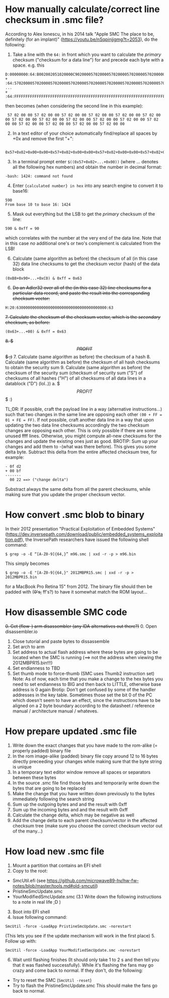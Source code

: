 # How manually calculate/correct line checksum in .smc file?

According to Alex Ionescu, in his 2014 talk "Apple SMC The place to be, definitely (for an implant)" (https://youtu.be/nSqpinjjgmg?t=2053), do the following:
1. Take a line with the `64:` in front which you want to calculate the *primary* checksum ("checksum for a data line") for and precede each byte with a space.
  e.g. this
  ```
  D:00000000:64:B002002051020000C902000057020000570200005702000057020000000000000000000000000000000000005702000057020000000000005702000057020000:B8
  +         :64:57020000570200005702000057020000570200005702000057020000570200005702000057020000570200005702000057020000570200005702000057020000:90
  ...
  +         :64:FFFFFFFFFFFFFFFFFFFFFFFFFFFFFFFFFFFFFFFFFFFFFFFFFFFFFFFFFFFFFFFFFFFFFFFFFFFFFFFFFFFFFFFFFFFFFFFFFFFFFFFFFFFFFFFFFFFFFFFFFFFFFFFF:C0
  ```
  then becomes (when considering the second line in this example):
  ```
   57 02 00 00 57 02 00 00 57 02 00 00 57 02 00 00 57 02 00 00 57 02 00 00 57 02 00 00 57 02 00 00 57 02 00 00 57 02 00 00 57 02 00 00 57 02 00 00 57 02 00 00 57 02 00 00 57 02 00 00 57 02 00 00
  ```
2. In a text editor of your choice automatically find/replace all spaces by +0x and remove the first "+":
  ```
    0x57+0x02+0x00+0x00+0x57+0x02+0x00+0x00+0x57+0x02+0x00+0x00+0x57+0x02+0x00+0x00+0x57+0x02+0x00+0x00+0x57+0x02+0x00+0x00+0x57+0x02+0x00+0x00+0x57+0x02+0x00+0x00+0x57+0x02+0x00+0x00+0x57+0x02+0x00+0x00+0x57+0x02+0x00+0x00+0x57+0x02+0x00+0x00+0x57+0x02+0x00+0x00+0x57+0x02+0x00+0x00+0x57+0x02+0x00+0x00+0x57+0x02+0x00+0x00
  ```
3. In a terminal prompt enter `$((0x57+0x02+...+0x00))` (where ... denotes all the following hex numbers) and obtain the number in decimal format:
  ```
  -bash: 1424: command not found
  ```
4. Enter `{calculated number} in hex` into any search engine to convert it to base16:
  ```
  590
  From base 10 to base 16: 1424
  ```
5. Mask out everything but the LSB to get the *primary* checksum of the line:
  ```
  590 & 0xff = 90
  ```
  which correlates with the number at the very end of the data line. Note that in this case *no* additional one's or two's complement is calculated from the LSB!
  
6. Calculate (same algorithm as before) the checksum of all (in this case 32) data line checksums to get the checksum vector (hash) of the data block
  ```
  (0xB8+0x90+...+0xC0) & 0xff = 0x63
  ```
  
6. ~~Do an Adler32 over all of the (in this case 32) line checksums for a particular data record, and paste the result into the corresponding checksum vector:~~
  ```
  H:20:6300000000000000000000000000000000000000:63
  ```
~~7. Calculate the checksum of the checksum vector, which is the *secondary* checksum, as before:~~
  ```
  (0x63+...+00) & 0xff = 0x63
  ```
~~8. $$$PROFIT$$$ ;)~~
7. Calculate (same algorithm as before) the checksum of a hash
8. Calculate (same algorithm as before) the checksum of all hash checksums to obtain the security sum
9. Calculate (same algorithm as before) the checksum of the security sum (checksum of security sum ("S") of checksums of all hashes ("H") of all checksums of all data lines in a datablock ("D") (lol..))
a. $$$PROFIT$$$ :)

TL;DR: If possible, craft the payload line in a way (alternative instructions...) such that two changes in the same line are opposing each other `(00 + FF = 01 + FE = FF)`. If not possible, craft another data line in a way that upon updating the two data line checksums accordingly the two checksum changes are opposing each other. This is only possible if there are some unused ffff lines. Otherwise, you might compute all-new checksums for the changes and update the existing ones just as good.
BROTIP: Sum up your changes and add them to -(what was there before). This gives you some delta byte. Subtract this delta from the entire affected checksum tree, for example:
```
- 0f d2
+ 00 bf
-------
  00 22 ==> ("change delta")
```
Substract always the same delta from all the parent checksums, while making sure that you update the proper checksum vector.

# How convert .smc blob to binary

In their 2012 presentation "Practical Exploitation of Embedded Systems" (https://dev.inversepath.com/download/public/embedded_systems_exploitation.pdf), the InversePath researchers have issued the following shell command:
```
$ grep -o -E “[A-Z0-9]{64,}” m96.smc | xxd -r -p > m96.bin
```
This simply becomes
```
$ grep -o -E "[A-Z0-9]{64,}" 2012MBPR15.smc | xxd -r -p > 2012MBPR15.bin
```
for a MacBook Pro Retina 15" from 2012.
The binary file should then be padded with (~~0's,~~ ff's?) to have it somewhat match the ROM layout...

# How disassemble SMC code
~~0. Get (flow-) arm disassembler (any IDA alternatives out there?)~~
0. Open disassembler.io
1. Close tutorial and paste bytes to dissassemble
2. Set arch to arm
3. Set address to actual flash address where these bytes are going to be located when the SMC is running (==> not the address when viewing the 2012MBPR15.bin!!!)
4. Set endianness to TBD
5. Set thumb mode to force-thumb (SMC uses Thumb2 instruction set)
Note: As of now, each time that you make a change to the hex bytes you need to set endianness to BIG and then back to LITTLE, otherwise base address is 0 again
Brotip: Don't get confused by some of the handler addresses in the key table. Sometimes those set the bit 0 of the PC which doesn't seem to have an effect, since the instructions have to be aligned on a 2 byte boundary according to the datasheet / reference manual / architecture manual / whateves.

# How prepare updated .smc file
1. Write down the exact changes that you have made to the rom-alike (= properly padded) binary file
2. In the rom image-alike (padded) binary file copy around 12 to 16 bytes directly preceeding your changes while making sure that the byte string is unique
3. In a temporary text editor window remove all spaces or separators between these bytes
4. In the source .smc file find those bytes and temporarily write down the bytes that are going to be replaced
5. Make the change that you have written down previously to the bytes immediately following the search string
6. Sum up the outgoing bytes and and the result with 0xff
7. Sum up the incoming bytes and and the result with 0xff
8. Calculate the change delta, which may be negative as well
9. Add the change delta to each parent checksum/vector in the affected checksum tree (make sure you choose the correct checksum vector out of the many...)

# How load new .smc file
1. Mount a partition that contains an EFI shell
2. Copy to the root:
  * SmcUtil.efi (see https://github.com/microwave89-hv/hw-fw-notes/blob/master/tools.md#old-smcutil)
  * PristineSmcUpdate.smc
  * YourModifiedSmcUpdate.smc
(3.1 Write down the following instructions to a note in real life ;D )
3. Boot into EFI shell
4. Issue following command:
```
SmcUtil -force -LoadApp PristineSmcUpdate.smc -norestart
```
(This lets you see if the update mechanism will work in the first place)
5. Follow up with:
```
SmcUtil -force -LoadApp YourModifiedSmcUpdate.smc -norestart
```
6. Wait until flashing finishes (It should only take 1 to 2 s and then tell you that it was flashed successfully). While it's flashing the fans may go crazy and come back to normal. If they don't, do the following:
  * Try to reset the SMC (`SmcUtil -reset`)
  * Try to flash the PristineSmcUpdate.smc
This should make the fans go back to normal.
